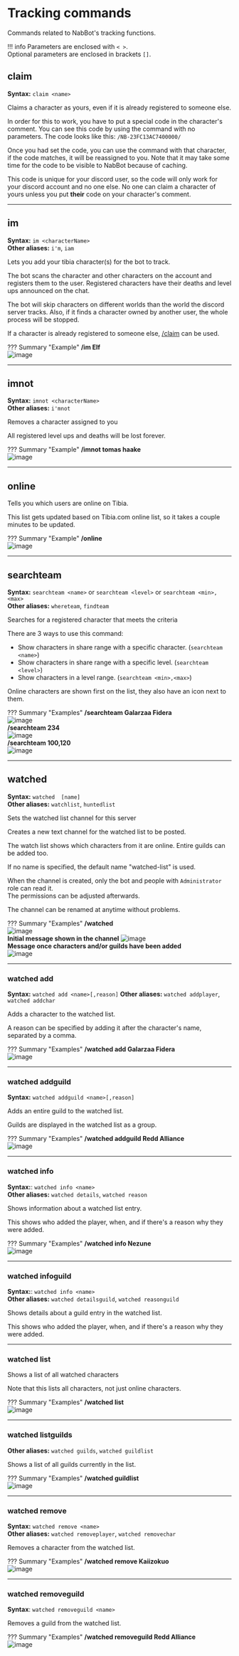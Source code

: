 # Tracking commands

Commands related to NabBot's tracking functions.

!!! info
    Parameters are enclosed with `< >`.   
    Optional parameters are enclosed in brackets `[]`.

## claim
**Syntax:** `claim <name>`

Claims a character as yours, even if it is already registered to someone else.

In order for this to work, you have to put a special code in the character's comment.
You can see this code by using the command with no parameters. The code looks like this: `/NB-23FC13AC7400000/`

Once you had set the code, you can use the command with that character, if the code matches, it will be reassigned to you.
Note that it may take some time for the code to be visible to NabBot because of caching.

This code is unique for your discord user, so the code will only work for your discord account and no one else.
No one can claim a character of yours unless you put **their** code on your character's comment.

----

## im
**Syntax:** `im <characterName>`  
**Other aliases:** `i'm`, `iam`

Lets you add your tibia character(s) for the bot to track.

The bot scans the character and other characters on the account and registers them to the user.
Registered characters have their deaths and level ups announced on the chat.

The bot will skip characters on different worlds than the world the discord server tracks.
Also, if it finds a character owned by another user, the whole process will be stopped.

If a character is already registered to someone else, [/claim](#claim) can be used.

??? Summary "Example"
    **/im Elf**  
    ![image](../assets/images/commands/im.png)

----

## imnot
**Syntax:** `imnot <characterName>`  
**Other aliases:** `i'mnot`

Removes a character assigned to you

All registered level ups and deaths will be lost forever.

??? Summary "Example"
    **/imnot tomas haake**  
    ![image](../assets/images/commands/imnot.png)

----

## online

Tells you which users are online on Tibia.

This list gets updated based on Tibia.com online list, so it takes a couple minutes to be updated.

??? Summary "Example"
    **/online**  
    ![image](../assets/images/commands/online.png)

----

## searchteam
**Syntax:** `searchteam <name>` or `searchteam <level>` or `searchteam <min>,<max>`  
**Other aliases:** `whereteam`, `findteam`

Searches for a registered character that meets the criteria

There are 3 ways to use this command:

- Show characters in share range with a specific character. (`searchteam <name>`)
- Show characters in share range with a specific level. (`searchteam <level>`)
- Show characters in a level range. (`searchteam <min>,<max>`)

Online characters are shown first on the list, they also have an icon next to them.

??? Summary "Examples"
    **/searchteam Galarzaa Fidera**  
    ![image](../assets/images/commands/searchteam_1.png)  
    **/searchteam 234**  
    ![image](../assets/images/commands/searchteam_2.png)  
    **/searchteam 100,120**  
    ![image](../assets/images/commands/searchteam_3.png)

----

## watched
**Syntax:** `watched  [name]`  
**Other aliases:** `watchlist`, `huntedlist`

Sets the watched list channel for this server

Creates a new text channel for the watched list to be posted.

The watch list shows which characters from it are online. Entire guilds can be added too.

If no name is specified, the default name "watched-list" is used.

When the channel is created, only the bot and people with `Administrator` role can read it.  
The permissions can be adjusted afterwards.

The channel can be renamed at anytime without problems.


??? Summary "Examples"
    **/watched**  
    ![image](../assets/images/commands/watched.png)  
    **Initial message shown in the channel**
    ![image](../assets/images/commands/watched_message_1.png)  
    **Message once characters and/or guilds have been added**  
    ![image](../assets/images/commands/watched_message_2.png)

----

### watched add
**Syntax:** `watched add <name>[,reason]` 
**Other aliases:** `watched addplayer`, `watched addchar`

Adds a character to the watched list.

A reason can be specified by adding it after the character's name, separated by a comma.

??? Summary "Examples"
    **/watched add Galarzaa Fidera**  
    ![image](../assets/images/commands/watched_add.png)

----
    
### watched addguild
**Syntax:** `watched addguild <name>[,reason]`

Adds an entire guild to the watched list.

Guilds are displayed in the watched list as a group.

??? Summary "Examples"
    **/watched addguild Redd Alliance**  
    ![image](../assets/images/commands/watched_addguild.png)

----

### watched info
**Syntax:**: `watched info <name>`  
**Other aliases:** `watched details`, `watched reason`

Shows information about a watched list entry.

This shows who added the player, when, and if there's a reason why they were added.

??? Summary "Examples"
    **/watched info Nezune**  
    ![image](../assets/images/commands/watched_info.png)

----

### watched infoguild
**Syntax:**: `watched info <name>`  
**Other aliases:** `watched detailsguild`, `watched reasonguild`

Shows details about a guild entry in the watched list.
        
This shows who added the player, when, and if there's a reason why they were added.

----

### watched list

Shows a list of all watched characters

Note that this lists all characters, not just online characters.

??? Summary "Examples"
    **/watched list**  
    ![image](../assets/images/commands/watched_list.png)

----

### watched listguilds
**Other aliases:** `watched guilds`, `watched guildlist`

Shows a list of all guilds currently in the list.

??? Summary "Examples"
    **/watched guildlist**  
    ![image](../assets/images/commands/watched_guilds.png)

----

### watched remove
**Syntax:** `watched remove <name>`  
**Other aliases:** `watched removeplayer`, `watched removechar`

Removes a character from the watched list.

??? Summary "Examples"
    **/watched remove Kaiizokuo**  
    ![image](../assets/images/commands/watched_remove.png)

----  

### watched removeguild
**Syntax**:  `watched removeguild <name>`

Removes a guild from the watched list.

??? Summary "Examples"
    **/watched removeguild Redd Alliance**  
    ![image](../assets/images/commands/watched_removeguild.png)

